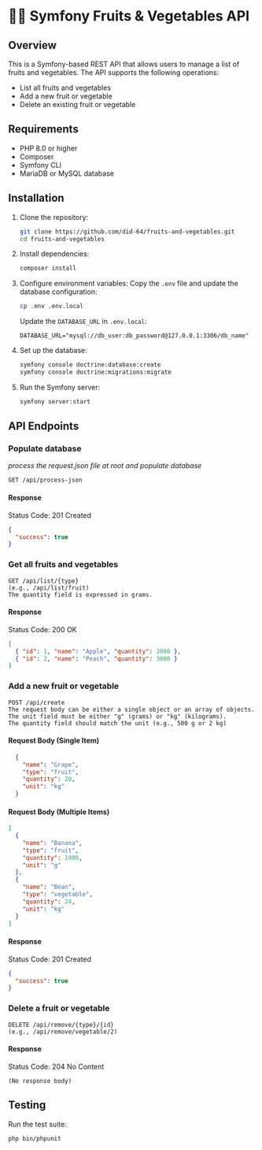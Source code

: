 # 🍎🥕 Symfony Fruits & Vegetables API

## Overview
This is a Symfony-based REST API that allows users to manage a list of fruits and vegetables. The API supports the following operations:
- List all fruits and vegetables
- Add a new fruit or vegetable
- Delete an existing fruit or vegetable

## Requirements
- PHP 8.0 or higher
- Composer
- Symfony CLI
- MariaDB or MySQL database

## Installation

1. Clone the repository:
   ```sh
   git clone https://github.com/did-64/fruits-and-vegetables.git
   cd fruits-and-vegetables
   ```

2. Install dependencies:
   ```sh
   composer install
   ```

3. Configure environment variables:
   Copy the `.env` file and update the database configuration:
   ```sh
   cp .env .env.local
   ```
   Update the `DATABASE_URL` in `.env.local`:
   ```
   DATABASE_URL="mysql://db_user:db_password@127.0.0.1:3306/db_name"
   ```

4. Set up the database:
   ```sh
   symfony console doctrine:database:create
   symfony console doctrine:migrations:migrate
   ```

5. Run the Symfony server:
   ```sh
   symfony server:start
   ```

## API Endpoints

### Populate database
_process the request.json file at root and populate database_
```http
GET /api/process-json
```
#### Response
Status Code: 201 Created
```json
{
  "success": true
}
```

### Get all fruits and vegetables
```http
GET /api/list/{type}
(e.g., /api/list/fruit)
The quantity field is expressed in grams.
```
#### Response
Status Code: 200 OK
```json
[
  { "id": 1, "name": "Apple", "quantity": 2000 },
  { "id": 2, "name": "Peach", "quantity": 3000 }
]
```

### Add a new fruit or vegetable
```http
POST /api/create
The request body can be either a single object or an array of objects.
The unit field must be either "g" (grams) or "kg" (kilograms).
The quantity field should match the unit (e.g., 500 g or 2 kg)
```
#### Request Body (Single Item)
```json
  {
    "name": "Grape",
    "type": "fruit",
    "quantity": 20,
    "unit": "kg"
  }
```
#### Request Body (Multiple Items)
```json
[
  {
    "name": "Banana",
    "type": "fruit",
    "quantity": 1000,
    "unit": "g"
  },
  {
    "name": "Bean",
    "type": "vegetable",
    "quantity": 24,
    "unit": "kg"
  }
]
```
#### Response
Status Code: 201 Created
```json
{
  "success": true
}
```

### Delete a fruit or vegetable
```http
DELETE /api/remove/{type}/{id}
(e.g., /api/remove/vegetable/2)
```
#### Response
Status Code: 204 No Content
```text
(No response body)
```

## Testing
Run the test suite:
```sh
php bin/phpunit
```


